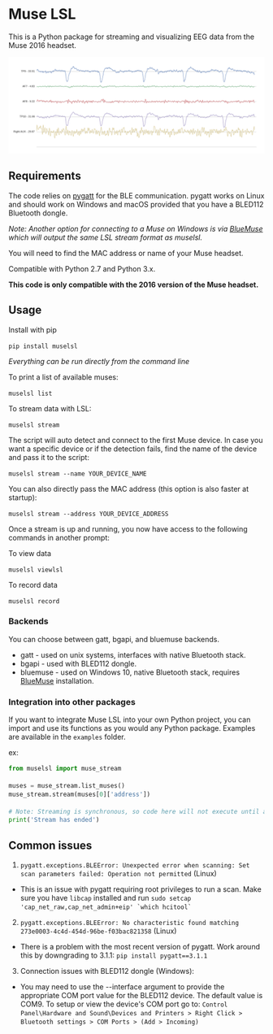 # Muse LSL

This is a Python package for streaming and visualizing EEG data from the Muse 2016 headset.

![Blinks](blinks.png)

## Requirements

The code relies on [pygatt](https://github.com/peplin/pygatt) for the BLE communication. pygatt works on Linux and should work on Windows and macOS provided that you have a BLED112 Bluetooth dongle.

*Note: Another option for connecting to a Muse on Windows is via [BlueMuse](https://github.com/kowalej/BlueMuse/tree/master/Dist) which will output the same LSL stream format as muselsl.*

You will need to find the MAC address or name of your Muse headset. 

Compatible with Python 2.7 and Python 3.x.
 
**This code is only compatible with the 2016 version of the Muse headset.**

## Usage

Install with pip

`pip install muselsl`

*Everything can be run directly from the command line*

To print a list of available muses:

`muselsl list`

To stream data with LSL:

`muselsl stream`

The script will auto detect and connect to the first Muse device. In case you want
a specific device or if the detection fails, find the name of the device and pass it to the script:

`muselsl stream --name YOUR_DEVICE_NAME`

You can also directly pass the MAC address (this option is also faster at startup):

`muselsl stream --address YOUR_DEVICE_ADDRESS`

Once a stream is up and running, you now have access to the following commands in another prompt:

To view data 

`muselsl viewlsl`

To record data

`muselsl record`

 
### Backends
You can choose between gatt, bgapi, and bluemuse backends.

* gatt - used on unix systems, interfaces with native Bluetooth stack.
* bgapi - used with BLED112 dongle.
* bluemuse - used on Windows 10, native Bluetooth stack, requires [BlueMuse](https://github.com/kowalej/BlueMuse/tree/master/Dist) installation. 

### Integration into other packages
If you want to integrate Muse LSL into your own Python project, you can import and use its functions as you would any Python package. Examples are available in the `examples` folder.

ex:
```Python
from muselsl import muse_stream

muses = muse_stream.list_muses()
muse_stream.stream(muses[0]['address'])

# Note: Streaming is synchronous, so code here will not execute until after the stream has been closed
print('Stream has ended')
```

## Common issues

1. `pygatt.exceptions.BLEError: Unexpected error when scanning: Set scan parameters failed: Operation not permitted` (Linux)
 - This is an issue with pygatt requiring root privileges to run a scan. Make sure you have `libcap` installed and run ```sudo setcap 'cap_net_raw,cap_net_admin+eip' `which hcitool` ```


2. `pygatt.exceptions.BLEError: No characteristic found matching 273e0003-4c4d-454d-96be-f03bac821358` (Linux)
 - There is a problem with the most recent version of pygatt. Work around this by downgrading to 3.1.1: `pip install pygatt==3.1.1`
 
 
3. Connection issues with BLED112 dongle (Windows):
 - You may need to use the --interface argument to provide the appropriate COM port value for the BLED112 device. The default value is COM9. To setup or view the device's COM port go to:
 `Control Panel\Hardware and Sound\Devices and Printers > Right Click > Bluetooth settings > COM Ports > (Add > Incoming)`
 
